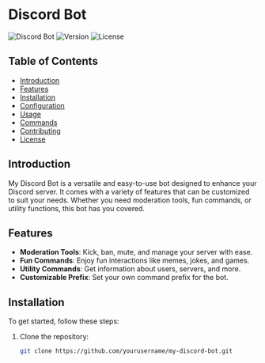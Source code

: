 # Discord Bot

![Discord Bot](https://img.shields.io/badge/Discord-Bot-blue?style=flat-square&logo=discord)
![Version](https://img.shields.io/badge/Version-1.0.0-brightgreen?style=flat-square)
![License](https://img.shields.io/badge/License-MIT-lightgrey?style=flat-square)

## Table of Contents

- [Introduction](#introduction)
- [Features](#features)
- [Installation](#installation)
- [Configuration](#configuration)
- [Usage](#usage)
- [Commands](#commands)
- [Contributing](#contributing)
- [License](#license)

## Introduction

My Discord Bot is a versatile and easy-to-use bot designed to enhance your Discord server. It comes with a variety of features that can be customized to suit your needs. Whether you need moderation tools, fun commands, or utility functions, this bot has you covered.

## Features

- **Moderation Tools**: Kick, ban, mute, and manage your server with ease.
- **Fun Commands**: Enjoy fun interactions like memes, jokes, and games.
- **Utility Commands**: Get information about users, servers, and more.
- **Customizable Prefix**: Set your own command prefix for the bot.

## Installation

To get started, follow these steps:

1. Clone the repository:
   ```bash
   git clone https://github.com/yourusername/my-discord-bot.git
